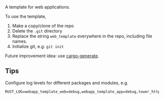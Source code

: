 A template for web applications.

To use the template,

1. Make a copy/clone of the repo
2. Delete the `.git` directory
3. Replace the string `web_template` everywhere in the repo, including file names.
4. Initialize git, e.g. `git init`

Future improvement idea: use [cargo-generate](https://github.com/cargo-generate/cargo-generate).

## Tips

Configure log levels for different packages and modules, e.g.

```shell
RUST_LOG=webapp_template_web=debug,webapp_template_app=debug,tower_http=debug,axum::rejection=trace
```